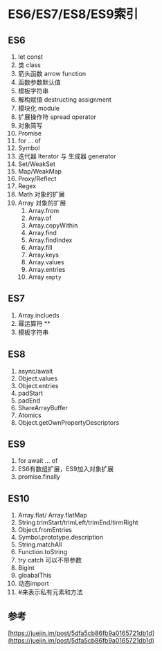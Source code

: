 # ES6/ES7/ES8/ES9索引

## ES6

1. let const
2. 类 class
3. 箭头函数 arrow function
4. 函数参数默认值
5. 模板字符串
6. 解构赋值 destructing assignment
7. 模块化 module 
8. 扩展操作符 spread operator 
9. 对象简写
10. Promise
11. for ... of
12. Symbol
13. 迭代器 Iterator 与 生成器 generator
14. Set/WeakSet
15. Map/WeakMap
16. Proxy/Reflect
17. Regex
18. Math 对象的扩展
19. Array 对象的扩展
    1. Array.from
    2. Array.of
    3. Array.copyWithin
    4. Array.find
    5. Array.findIndex
    6. Array.fill
    7. Array.keys
    8. Array.values
    9. Array.entries
    10. Array `empty`

## ES7

1. Array.inclueds
2. 幂运算符 \*\*
3. 模板字符串

## ES8

1. async/await
2. Object.values
3. Object.entries
4. padStart
5. padEnd
6. ShareArrayBuffer
7. Atomics
8. Object.getOwnPropertyDescriptors

## ES9

1. for await ... of
2. ES6有数组扩展，ES9加入对象扩展
3. promise.finally

## ES10

1. Array.flat/ Array.flatMap
2. String.trimStart/trimLeft/trimEnd/tirmRight
3. Object.fromEntries
4. Symbol.prototype.description
5. String.matchAll
6. Function.toString
7. try catch 可以不带参数
8. Bigint
9. gloabalThis
10. 动态import
11. \#来表示私有元素和方法

## 参考

[https://juejin.im/post/5dfa5cb86fb9a0165721db1d](https://juejin.im/post/5dfa5cb86fb9a0165721db1d)







